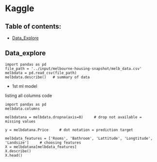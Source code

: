 # Kaggle

## Table of contents:

* [Data_Explore](#data_explore)

## Data_explore

    import pandas as pd
    file_path = '../input/melbourne-housing-snapshot/melb_data.csv'
    melbdata = pd.read_csv(file_path)
    melbdata.describe()   # summary of data

- 1st ml model

listing all columns code

    import pandas as pd
    melbdata.columns

    melbdatana = melbdata.dropna(axis=0)     # drop not available = missing values

    y = melbdatana.Price     # dot notation = prediction target

    melbdata_features = ['Rooms', 'Bathroom', 'Lattitude', 'Longtitude', 'Landsize']     # choosing features
    X = melbdatana[melbdata_features]
    X.describe()
    X.head()
    
